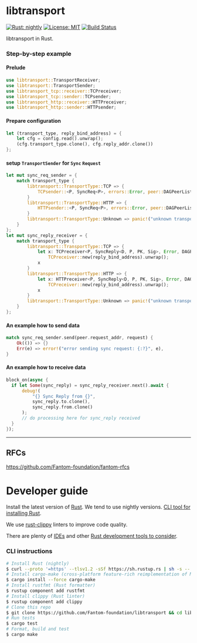 libtransport
===========
[![Rust: nightly](https://img.shields.io/badge/Rust-nightly-blue.svg)](https://www.rust-lang.org) [![License: MIT](https://img.shields.io/badge/License-MIT-green.svg)](LICENSE) [![Build Status](https://travis-ci.org/Fantom-foundation/libtransport.svg?branch=master)](https://travis-ci.org/Fantom-foundation/libtransport)

libtransport in Rust.

### Step-by-step example

#### Prelude

```rust
use libtransport::TransportReceiver;
use libtransport::TransportSender;
use libtransport_tcp::receiver::TCPreceiver;
use libtransport_tcp::sender::TCPsender;
use libtransport_http::receiver::HTTPreceiver;
use libtransport_http::sender::HTTPsender;
```


#### Prepare configuration

```rust
let (transport_type, reply_bind_address) = {
    let cfg = config.read().unwrap();
    (cfg.transport_type.clone(), cfg.reply_addr.clone())
};
```

#### setup `TransportSender` for `Sync` `Request`

```rust
let mut sync_req_sender = {
    match transport_type {
        libtransport::TransportType::TCP => {
            TCPsender::<P, SyncReq<P>, errors::Error, peer::DAGPeerList<P, PK>>::new().unwrap()
        }
        libtransport::TransportType::HTTP => {
            HTTPsender::<P, SyncReq<P>, errors::Error, peer::DAGPeerList<P, PK>>::new().unwrap()
        }
        libtransport::TransportType::Unknown => panic!("unknown transport"),
    }
};
let mut sync_reply_receiver = {
    match transport_type {
        libtransport::TransportType::TCP => {
            let x: TCPreceiver<P, SyncReply<D, P, PK, Sig>, Error, DAGPeerList<P, PK>> =
                TCPreceiver::new(reply_bind_address).unwrap();
            x
        }
        libtransport::TransportType::HTTP => {
            let x: HTTPreceiver<P, SyncReply<D, P, PK, Sig>, Error, DAGPeerList<P, PK>> =
                TCPreceiver::new(reply_bind_address).unwrap();
            x
        }
        libtransport::TransportType::Unknown => panic!("unknown transport"),
    }
};
```

#### An example how to send data

```rust
match sync_req_sender.send(peer.request_addr, request) {
    Ok(()) => {}
    Err(e) => error!("error sending sync request: {:?}", e),
}
```

#### An example how to receive data

```rust
block_on(async {
  if let Some(sync_reply) = sync_reply_receiver.next().await {
      debug!(
          "{} Sync Reply from {}",
          sync_reply.to.clone(),
          sync_reply.from.clone()
      );
      // do processing here for sync_reply received
  }
});
```

---

## RFCs

https://github.com/Fantom-foundation/fantom-rfcs

# Developer guide

Install the latest version of [Rust](https://www.rust-lang.org). We tend to use nightly versions. [CLI tool for installing Rust](https://rustup.rs).

We use [rust-clippy](https://github.com/rust-lang-nursery/rust-clippy) linters to improve code quality.

There are plenty of [IDEs](https://areweideyet.com) and other [Rust development tools to consider](https://github.com/rust-unofficial/awesome-rust#development-tools).

### CLI instructions

```bash
# Install Rust (nightly)
$ curl --proto '=https' --tlsv1.2 -sSf https://sh.rustup.rs | sh -s -- --default-toolchain nightly
# Install cargo-make (cross-platform feature-rich reimplementation of Make)
$ cargo install --force cargo-make
# Install rustfmt (Rust formatter)
$ rustup component add rustfmt
# Install clippy (Rust linter)
$ rustup component add clippy
# Clone this repo
$ git clone https://github.com/Fantom-foundation/libtransport && cd libtransport
# Run tests
$ cargo test
# Format, build and test
$ cargo make
```
